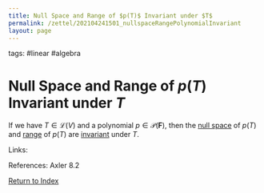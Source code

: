 ```yaml
---
title: Null Space and Range of $p(T)$ Invariant under $T$
permalink: /zettel/202104241501_nullspaceRangePolynomialInvariant
layout: page
---
```

tags: #linear #algebra

# Null Space and Range of $p(T)$ Invariant under $T$

If we have $T \in \mathcal{L}(V)$ and a polynomial $p \in \mathcal{P}(\mathbf{F})$, then the [null space](202102071742_nullSpaceDefinition)
of $p(T)$ and [range](202102071800_rangeDefinition) of $p(T)$ are [invariant](202102120907_invariantSubspace) 
under $T$.


Links: 

References: Axler 8.2

[Return to Index](index)
